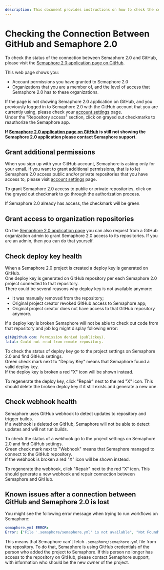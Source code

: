 ```yaml
---
description: This document provides instructions on how to check the connection between GitHub and Semaphore 2.0.
---
```


# Checking the Connection Between GitHub and Semaphore 2.0

To check the status of the connection between Semaphore 2.0 and GitHub, please visit
the [Semaphore 2.0 application page on GitHub](https://github.com/settings/connections/applications/328c742132e5407abd7d).

This web page shows you:

- Account permissions you have granted to Semaphore 2.0
- Organizations that you are a member of, and the level of access that Semaphore
  2.0 has to these organizations.

If the page is not showing Semaphore 2.0 application on GitHub, and you
previously logged in to Semaphore 2.0 with the GitHub account that you are
currently using, please check your [account settings](https://me.semaphoreci.com/account/) page.  
Under the "Repository access" section, click on grayed out checkmarks to reauthorize the Semaphore app.

**If [Semaphore 2.0 application page on GitHub](https://github.com/settings/connections/applications/328c742132e5407abd7d) is still not showing the Semaphore 2.0 application
please contact Semaphore support.**


## Grant additional permissions

When you sign up with your GitHub account, Semaphore is asking only for your
email. If you want to grant additional permissions, that is to let Semaphore
2.0 access public and/or private repositories that you have access to, please
visit [account settings](https://me.semaphoreci.com/account) page.

To grant Semaphore 2.0 access to public or private repositories, click on the grayed out checkmark to go through the authorization process.

If Semaphore 2.0 already has access, the checkmark will be green.

## Grant access to organization repositories

On the [Semaphore 2.0 application page](https://github.com/settings/connections/applications/328c742132e5407abd7d) you can also request from a GitHub organization admin
to grant Semaphore 2.0 access to its repositories. If you are an admin, then you can do
that yourself.

## Check deploy key health
When a Semaphore 2.0 project is created a deploy key is generated on GitHub.  
One deploy key is generated on GitHub repository per each Semaphore 2.0 project connected to that repository.  
There could be several reasons why deploy key is not available anymore:  

- It was manually removed from the repository;
- Original project creator revoked GitHub access to Semaphore app;
- Original project creator does not have access to that GitHub repository anymore.

If a deploy key is broken Semaphore will not be able to check out code from that repository and job log might display following error:
``` yaml
git@github.com: Permission denied (publickey).
fatal: Could not read from remote repository.
```
To check the status of deploy key go to the project settings on Semaphore 2.0 and find GitHub settings.  
Green check mark next to "Deploy Key" means that Semaphore found a valid deploy key.  
If the deploy key is broken a red "X" icon will be shown instead. 

To regenerate the deploy key, click "Repair" next to the red "X" icon. This should delete the broken deploy key if it still exists and generate a new one.  

## Check webhook health
Semaphore uses GitHub webhook to detect updates to repository and trigger builds.  
If a webhook is deleted on GitHub, Semaphore will not be able to detect updates and will not run builds.  

To check the status of a webhook go to the project settings on Semaphore 2.0 and find GitHub settings.  
Green check mark next to "Webhook" means that Semaphore managed to connect to the GitHub repository.  
If the webhook is broken a red "X" icon will be shown instead. 

To regenerate the webhook, click "Repair" next to the red "X" icon. This should generate a new webhook and repair connection between Semaphore and GitHub.  


## Known issues after a connection between GitHub and Semaphore 2.0 is lost

You might see the following error message when trying to run workflows on Semaphore:

``` yaml
semaphore.yml ERROR:
Error: {"File '.semaphore/semaphore.yml' is not available", "Not Found"}
```

This means that Semaphore can't fetch `.semaphore/semaphore.yml` file from the
repository. To do that, Semaphore is using GitHub credentials of the person who added
the project to Semaphore. If this person no longer has access to the repository
on GitHub, please contact Semaphore support, with information who should be the
new owner of the project.



